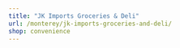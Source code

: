 ```yaml
---
title: "JK Imports Groceries & Deli"
url: /monterey/jk-imports-groceries-and-deli/
shop: convenience
---
```

